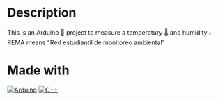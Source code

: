 # Description
This is an Arduino 🤖 project to measure a temperatury 🌡️ and humidity 💧 REMA means "Red estudiantil de monitoreo ambiental"

# Made with
[![Arduino](https://img.shields.io/badge/arduino-2e84bb?style=for-the-badge&logo=arduino&logoColor=white&labelColor=000000)]()
[![C++](https://img.shields.io/badge/c++-048?style=for-the-badge&logo=cplusplus&logoColor=white&labelColor=000000)]()